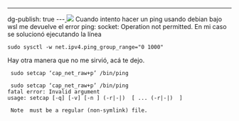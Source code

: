 ---
dg-publish: true
---[
![](../fetched_images\ping.jpg)](https://blogger.googleusercontent.com/img/b/R29vZ2xl/AVvXsEhIP5AwcFxBNObrnjRuJaTHPSjgIJnr7XFxg0KHvmuYhyyi4E0UevbLRx7-xA9eks7zQcIfUI3zk5Cgw8wKnWivrO2MN05Hvk0wCvmcg3slvtWwpxd_gjfsjXhex6Qxrxe62EQBMFK77qWui4JB_a3-k42U1xTCp_O6K_VwOdkX0AfuXC-fQnd3gfFz/s749/ping.jpg)
Cuando intento hacer un ping usando debian bajo wsl me devuelve el error ping:
socket: Operation not permitted.
En mi caso se solucionó ejecutando la línea
```
sudo sysctl -w net.ipv4.ping_group_range="0 1000"
```
Hay otra manera que no me sirvió, acá te dejo.
```
 sudo setcap ‘cap_net_raw+p’ /bin/ping
```
```
 sudo setcap ‘cap_net_raw+p’ /bin/ping
fatal error: Invalid argument
usage: setcap [-q] [-v] [-n ] (-r|-|)  [ ... (-r|-|)  ]

 Note  must be a regular (non-symlink) file.
```
